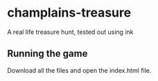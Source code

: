 # champlains-treasure
A real life treasure hunt, tested out using ink

## Running the game
Download all the files and open the index.html file. 

